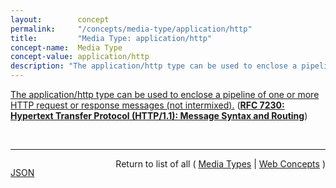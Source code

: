 ```yaml
---
layout:        concept
permalink:     "/concepts/media-type/application/http"
title:         "Media Type: application/http"
concept-name:  Media Type
concept-value: application/http
description: "The application/http type can be used to enclose a pipeline of one or more HTTP request or response messages (not intermixed)."
---
```


[The application/http type can be used to enclose a pipeline of one or more HTTP request or response messages (not intermixed).](https://datatracker.ietf.org/doc/html/rfc7230#section-8.3.2 "Read documentation for Media Type &#34;application/http&#34;") (**[RFC 7230: Hypertext Transfer Protocol (HTTP/1.1): Message Syntax and Routing](/specs/IETF/RFC/7230 "The Hypertext Transfer Protocol (HTTP) is an application-level protocol for distributed, collaborative, hypertext information systems. HTTP has been in use by the World Wide Web global information initiative since 1990. This document provides an overview of HTTP architecture and its associated terminology, defines the &#34;http&#34; and &#34;https&#34; Uniform Resource Identifier (URI) schemes, defines the HTTP/1.1 message syntax and parsing requirements, and describes general security concerns for implementations.")**)

<br/>
<hr/>

<p style="float : left"><a href="./application/http.json" title="JSON representing this particular Web Concept value">JSON</a></p>
<p style="text-align: right">Return to list of all ( <a href="../media-type/">Media Types</a> | <a href="../">Web Concepts</a> )</p>
